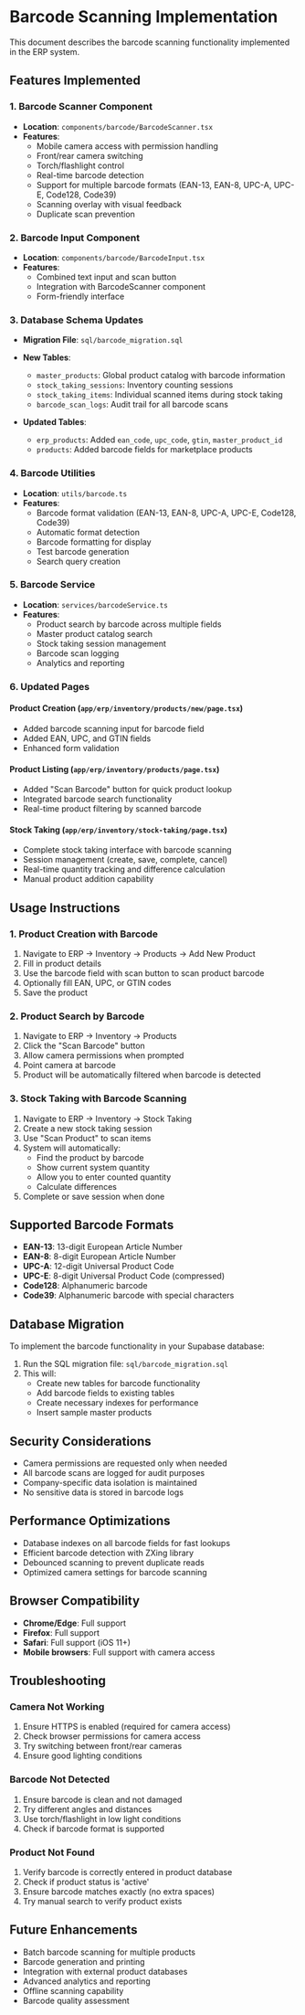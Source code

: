 # Barcode Scanning Implementation

This document describes the barcode scanning functionality implemented in the ERP system.

## Features Implemented

### 1. Barcode Scanner Component
- **Location**: `components/barcode/BarcodeScanner.tsx`
- **Features**:
  - Mobile camera access with permission handling
  - Front/rear camera switching
  - Torch/flashlight control
  - Real-time barcode detection
  - Support for multiple barcode formats (EAN-13, EAN-8, UPC-A, UPC-E, Code128, Code39)
  - Scanning overlay with visual feedback
  - Duplicate scan prevention

### 2. Barcode Input Component
- **Location**: `components/barcode/BarcodeInput.tsx`
- **Features**:
  - Combined text input and scan button
  - Integration with BarcodeScanner component
  - Form-friendly interface

### 3. Database Schema Updates
- **Migration File**: `sql/barcode_migration.sql`
- **New Tables**:
  - `master_products`: Global product catalog with barcode information
  - `stock_taking_sessions`: Inventory counting sessions
  - `stock_taking_items`: Individual scanned items during stock taking
  - `barcode_scan_logs`: Audit trail for all barcode scans

- **Updated Tables**:
  - `erp_products`: Added `ean_code`, `upc_code`, `gtin`, `master_product_id`
  - `products`: Added barcode fields for marketplace products

### 4. Barcode Utilities
- **Location**: `utils/barcode.ts`
- **Features**:
  - Barcode format validation (EAN-13, EAN-8, UPC-A, UPC-E, Code128, Code39)
  - Automatic format detection
  - Barcode formatting for display
  - Test barcode generation
  - Search query creation

### 5. Barcode Service
- **Location**: `services/barcodeService.ts`
- **Features**:
  - Product search by barcode across multiple fields
  - Master product catalog search
  - Stock taking session management
  - Barcode scan logging
  - Analytics and reporting

### 6. Updated Pages

#### Product Creation (`app/erp/inventory/products/new/page.tsx`)
- Added barcode scanning input for barcode field
- Added EAN, UPC, and GTIN fields
- Enhanced form validation

#### Product Listing (`app/erp/inventory/products/page.tsx`)
- Added "Scan Barcode" button for quick product lookup
- Integrated barcode search functionality
- Real-time product filtering by scanned barcode

#### Stock Taking (`app/erp/inventory/stock-taking/page.tsx`)
- Complete stock taking interface with barcode scanning
- Session management (create, save, complete, cancel)
- Real-time quantity tracking and difference calculation
- Manual product addition capability

## Usage Instructions

### 1. Product Creation with Barcode
1. Navigate to ERP → Inventory → Products → Add New Product
2. Fill in product details
3. Use the barcode field with scan button to scan product barcode
4. Optionally fill EAN, UPC, or GTIN codes
5. Save the product

### 2. Product Search by Barcode
1. Navigate to ERP → Inventory → Products
2. Click the "Scan Barcode" button
3. Allow camera permissions when prompted
4. Point camera at barcode
5. Product will be automatically filtered when barcode is detected

### 3. Stock Taking with Barcode Scanning
1. Navigate to ERP → Inventory → Stock Taking
2. Create a new stock taking session
3. Use "Scan Product" to scan items
4. System will automatically:
   - Find the product by barcode
   - Show current system quantity
   - Allow you to enter counted quantity
   - Calculate differences
5. Complete or save session when done

## Supported Barcode Formats

- **EAN-13**: 13-digit European Article Number
- **EAN-8**: 8-digit European Article Number
- **UPC-A**: 12-digit Universal Product Code
- **UPC-E**: 8-digit Universal Product Code (compressed)
- **Code128**: Alphanumeric barcode
- **Code39**: Alphanumeric barcode with special characters

## Database Migration

To implement the barcode functionality in your Supabase database:

1. Run the SQL migration file: `sql/barcode_migration.sql`
2. This will:
   - Create new tables for barcode functionality
   - Add barcode fields to existing tables
   - Create necessary indexes for performance
   - Insert sample master products

## Security Considerations

- Camera permissions are requested only when needed
- All barcode scans are logged for audit purposes
- Company-specific data isolation is maintained
- No sensitive data is stored in barcode logs

## Performance Optimizations

- Database indexes on all barcode fields for fast lookups
- Efficient barcode detection with ZXing library
- Debounced scanning to prevent duplicate reads
- Optimized camera settings for barcode scanning

## Browser Compatibility

- **Chrome/Edge**: Full support
- **Firefox**: Full support
- **Safari**: Full support (iOS 11+)
- **Mobile browsers**: Full support with camera access

## Troubleshooting

### Camera Not Working
1. Ensure HTTPS is enabled (required for camera access)
2. Check browser permissions for camera access
3. Try switching between front/rear cameras
4. Ensure good lighting conditions

### Barcode Not Detected
1. Ensure barcode is clean and not damaged
2. Try different angles and distances
3. Use torch/flashlight in low light conditions
4. Check if barcode format is supported

### Product Not Found
1. Verify barcode is correctly entered in product database
2. Check if product status is 'active'
3. Ensure barcode matches exactly (no extra spaces)
4. Try manual search to verify product exists

## Future Enhancements

- Batch barcode scanning for multiple products
- Barcode generation and printing
- Integration with external product databases
- Advanced analytics and reporting
- Offline scanning capability
- Barcode quality assessment